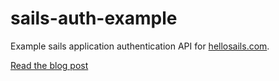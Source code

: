 # sails-auth-example

Example sails application authentication API for [hellosails.com](https://hellosails.com).

[Read the blog post]()
